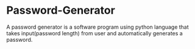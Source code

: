# Password-Generator
A password generator is a software program using python language that takes input(password length) from user and automatically generates a password.

